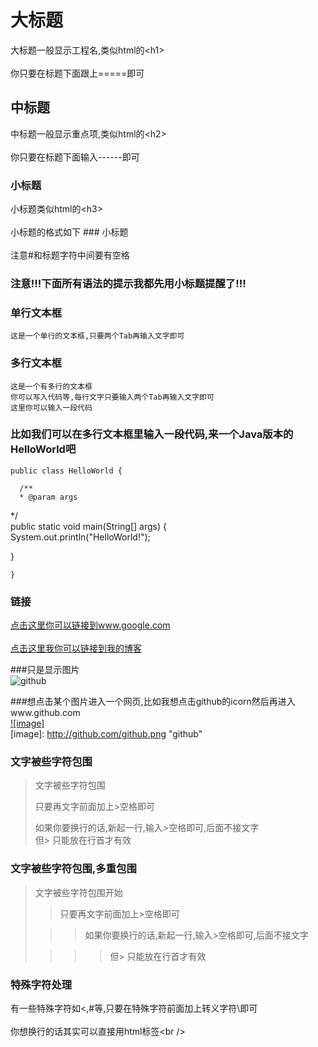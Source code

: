 大标题   
===================================   
  大标题一般显示工程名,类似html的\<h1\><br />   
  你只要在标题下面跟上=====即可   
  
     
中标题   
-----------------------------------   
  中标题一般显示重点项,类似html的\<h2\><br />   
  你只要在标题下面输入------即可   
     
### 小标题   
  小标题类似html的\<h3\><br />   
  小标题的格式如下 ### 小标题<br />   
  注意#和标题字符中间要有空格   
  
### 注意!!!下面所有语法的提示我都先用小标题提醒了!!!    
  
### 单行文本框   
    这是一个单行的文本框,只要两个Tab再输入文字即可   
           
### 多行文本框     
    这是一个有多行的文本框   
    你可以写入代码等,每行文字只要输入两个Tab再输入文字即可   
    这里你可以输入一段代码   
  
### 比如我们可以在多行文本框里输入一段代码,来一个Java版本的HelloWorld吧   
    public class HelloWorld {   
  
      /**   
      * @param args   
   */   
   public static void main(String[] args) {   
   System.out.println("HelloWorld!");   
  
   }   
  
    }   
### 链接   
[点击这里你可以链接到www.google.com](http://www.google.com)<br />   
[点击这里我你可以链接到我的博客](http://guoyunsky.iteye.com)<br />   
  
###只是显示图片   
![github](http://github.com/unicorn.png "github")   
  
###想点击某个图片进入一个网页,比如我想点击github的icorn然后再进入www.github.com   
[![image]](http://www.github.com/)   
[image]: http://github.com/github.png "github"  
  
### 文字被些字符包围   
> 文字被些字符包围   
>   
> 只要再文字前面加上>空格即可   
>   
> 如果你要换行的话,新起一行,输入>空格即可,后面不接文字   
> 但> 只能放在行首才有效   
  
### 文字被些字符包围,多重包围   
> 文字被些字符包围开始   
>   
> > 只要再文字前面加上>空格即可   
>   
>  > > 如果你要换行的话,新起一行,输入>空格即可,后面不接文字   
>   
> > > > 但> 只能放在行首才有效   
  
### 特殊字符处理   
有一些特殊字符如<,#等,只要在特殊字符前面加上转义字符\即可<br />   
你想换行的话其实可以直接用html标签\<br /\>  
